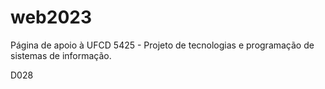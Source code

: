 # web2023
Página de apoio à UFCD 5425 - Projeto de tecnologias e programação de sistemas de informação.
<p>D028</p>
